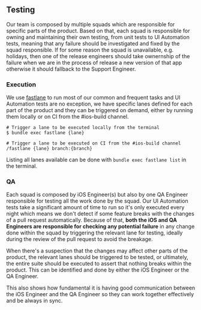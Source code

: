 ## Testing

Our team is composed by multiple squads which are responsible for specific parts of the product. Based on that, each squad is responsible for owning and maintaining their own testing, from unit tests to UI Automation tests, meaning that any failure should be investigated and fixed by the squad responsible. If for some reason the squad is unavailable, e.g. holidays, then one of the release engineers should take ownernship of the failure when we are in the process of release a new version of that app otherwise it should fallback to the Support Engineer.

### Execution

We use [fastlane](https://fastlane.tools) to run most of our common and frequent tasks and UI Automation tests are no exception, we have specific lanes defined for each part of the product and they can be triggered on demand, either by running them locally or on CI from the #ios-build channel.

```
# Trigger a lane to be executed locally from the terminal
$ bundle exec fastlane {lane}

# Trigger a lane to be executed on CI from the #ios-build channel
/fastlane {lane} branch:{branch}
```

Listing all lanes available can be done with `bundle exec fastlane list` in the terminal.

### QA

Each squad is composed by iOS Engineer(s) but also by one QA Engineer responsible for testing all the work done by the squad. Our UI Automation tests take a significant amount of time to run so it's only executed every night which means we don't detect if some feature breaks with the changes of a pull request automatically. Because of that, **both the iOS and QA Engineers are responsible for checking any potential failure** in any change done within the squad by triggering the relevant lane for testing, ideally during the review of the pull request to avoid the breakage.

When there's a suspection that the changes may affect other parts of the product, the relevant lanes should be triggered to be tested, or ultimately, the entire suite should be executed to assert that nothing breaks within the product. This can be identified and done by either the iOS Engineer or the QA Engineer.

This also shows how fundamental it is having good communication between the iOS Engineer and the QA Engineer so they can work together effectively and be always in sync.